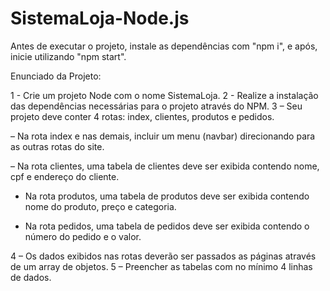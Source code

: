 # SistemaLoja-Node.js
Antes de executar o projeto, instale as dependências com "npm i", e após, inicie utilizando "npm start".

Enunciado da Projeto:

1 - Crie um projeto Node com o nome SistemaLoja.
2 - Realize a instalação das dependências necessárias para o projeto através do NPM.
3 – Seu projeto deve conter 4 rotas: index, clientes, produtos e pedidos.

– Na rota index e nas demais, incluir um menu (navbar) direcionando para as outras rotas do site.

– Na rota clientes, uma tabela de clientes deve ser exibida contendo nome, cpf e endereço do cliente. 

- Na rota produtos, uma tabela de produtos deve ser exibida contendo nome do produto, preço e categoria.

- Na rota pedidos, uma tabela de pedidos deve ser exibida contendo o número do pedido e o valor.

4 – Os dados exibidos nas rotas deverão ser passados as páginas através de um array de objetos.
5 – Preencher as tabelas com no mínimo 4 linhas de dados.

